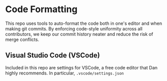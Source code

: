 
# Code Formatting

This repo uses tools to auto-format the code both in one's editor and when making git commits. By enforcing code-style uniformity across all contributors, we keep our commit history neater and reduce the risk of merge conflicts.

## Visual Studio Code (VSCode)

Included in this repo are settings for VSCode, a free code editor that Dan highly recommends. In particular, `.vscode/settings.json`  